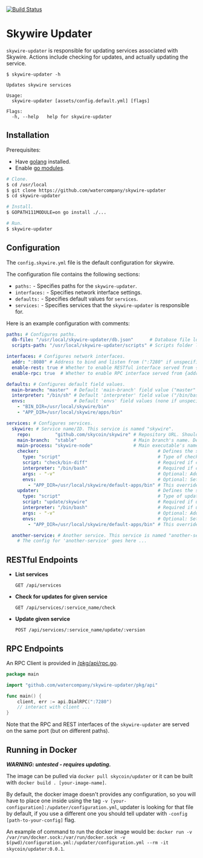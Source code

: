 [![Build Status](https://travis-ci.com/watercompany/skywire-updater.svg?token=U4rdXdKvUqSqMgvR66wF&branch=master)](https://travis-ci.com/watercompany/skywire-updater)

# Skywire Updater

`skywire-updater` is responsible for updating services associated with Skywire. Actions include checking for updates, and actually updating the service.

```
$ skywire-updater -h

Updates skywire services

Usage:
  skywire-updater [assets/config.default.yml] [flags]

Flags:
  -h, --help   help for skywire-updater
```

## Installation

Prerequisites:
- Have [golang](https://golang.org/dl/) installed.
- Enable [go modules](https://github.com/golang/go/wiki/Modules).

```bash
# Clone.
$ cd /usr/local
$ git clone https://github.com/watercompany/skywire-updater
$ cd skywire-updater

# Install.
$ GOPATH111MODULE=on go install ./...

# Run.
$ skywire-updater
```

## Configuration

The `config.skywire.yml` file is the default configuration for skywire.

The configuration file contains the following sections:
- `paths:` - Specifies paths for the `skywire-updater`.
- `interfaces:` - Specifies network interface settings.
- `defaults:` - Specifies default values for `services`.
- `services:` - Specifies services that the `skywire-updater` is responsible for.

Here is an example configuration with comments:

```yaml
paths: # Configures paths.
  db-file: "/usr/local/skywire-updater/db.json"      # Database file location ("db.json" if unspecified).
  scripts-path: "/usr/local/skywire-updater/scripts" # Scripts folder location ("scripts" if unspecified).

interfaces: # Configures network interfaces.
  addr: ":8080" # Address to bind and listen from (":7280" if unspecified).
  enable-rest: true # Whether to enable RESTful interface served from {addr}/api/ (true if unspecified).
  enable-rpc: true  # Whether to enable RPC interface served from {addr}/rpc/ (true if unspecified).

defaults: # Configures default field values.
  main-branch: "master"  # Default 'main-branch' field value ("master" if unspecified).
  interpreter: "/bin/sh" # Default 'interpreter' field value ("/bin/bash" if unspecified).
  envs:                  # Default 'envs' field values (none if unspecified).
    - "BIN_DIR=/usr/local/skywire/bin"
    - "APP_DIR=/usr/local/skywire/apps/bin"

services: # Configures services.
  skywire: # Service name/ID. This service is named "skywire".
    repo:         "github.com/skycoin/skywire" # Repository URL. Should be of format: <domain>/<owner>/<name> . Will be saved in SKYUPD_REPO env for scripts.
    main-branch:  "stable"                     # Main branch's name. Default will be used if not set. Will be saved in SKYUPD_MAIN_BRANCH env for scripts.
    main-process: "skywire-node"               # Main executable's name. Will be saved in SKYUPD_MAIN_PROCESS env for scripts.
    checker:                                            # Defines the service's checker (used to check for available updates).
      type: "script"                                    # Type of checker. Valid: "script"(default), "github_release".
      script: "check/bin-diff"                          # Required if checker type is "script": Specifies script to run (within '--scripts-dir' arg).
      interpreter: "/bin/bash"                          # Required if checker type is "script": Specifies script interpreter. Default will be used if not set.
      args: - "-v"                                      # Optional: Additional arguments for checker scripts.
      envs:                                             # Optional: Set environment variables that can be used by checker.
        - "APP_DIR=/usr/local/skywire/default-apps/bin" # This overrides default's APP_DIR definition.
    updater:                                            # Defines the service's updater (actually updates the service's binaries and relevant files).
      type: "script"                                    # Type of updater. Only "script"(default) is supported.
      script: "update/skywire"                          # Required if updater type is "script": Specifies script to run (within '--scripts-dir' arg).
      interpreter: "/bin/bash"                          # Required if updater type is "script": Specifies script interpreter. Default will be used if not set.
      args: - "-v"                                      # Optional: Additional arguments for updater scripts.
      envs:                                             # Optional: Set environment variables that can be used by updater.
        - "APP_DIR=/usr/local/skywire/default-apps/bin" # This overrides default's APP_DIR definition.

  another-service: # Another service. This service is named "another-service".
    # The config for 'another-service' goes here ...
```

## RESTful Endpoints

- **List services**
    ```
    GET /api/services
    ```

- **Check for updates for given service**
    ```
    GET /api/services/:service_name/check
    ```

- **Update given service**
    ```
    POST /api/services/:service_name/update/:version
    ```

## RPC Endpoints

An RPC Client is provided in [/pkg/api/rpc.go](/pkg/api/rpc.go).

```go
package main

import "github.com/watercompany/skywire-updater/pkg/api"

func main() {
	client, err := api.DialRPC(":7280")
	// interact with client ...
}
```

Note that the RPC and REST interfaces of the `skywire-updater` are served on the same port (but on different paths).

## Running in Docker 
***WARNING: untested - requires updating.***

The image can be pulled via `docker pull skycoin/updater` or it can be built with `docker build . [your-image-name]`.

By default, the docker image doesn't provides any configuration, so you will have to place one inside using the tag `-v [your-configuration]:/updater/configuration.yml`, updater is looking for that file by default, if you use a different one you should tell updater with `-config [path-to-your-config]` flag.

An example of command to run the docker image would be:
`docker run -v /var/run/docker.sock:/var/run/docker.sock -v $(pwd)/configuration.yml:/updater/configuration.yml --rm -it skycoin/updater:0.0.1`.
